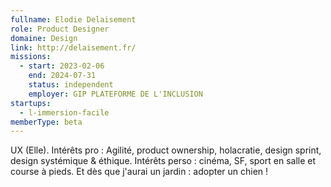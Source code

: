 ```yaml
---
fullname: Elodie Delaisement
role: Product Designer
domaine: Design
link: http://delaisement.fr/
missions:
  - start: 2023-02-06
    end: 2024-07-31
    status: independent
    employer: GIP PLATEFORME DE L'INCLUSION
startups:
  - l-immersion-facile
memberType: beta
---
```

UX (Elle). Intérêts pro : Agilité, product ownership, holacratie, design sprint, design systémique & éthique. Intérêts perso : cinéma, SF, sport en salle et course à pieds. Et dès que j'aurai un jardin : adopter un chien !
